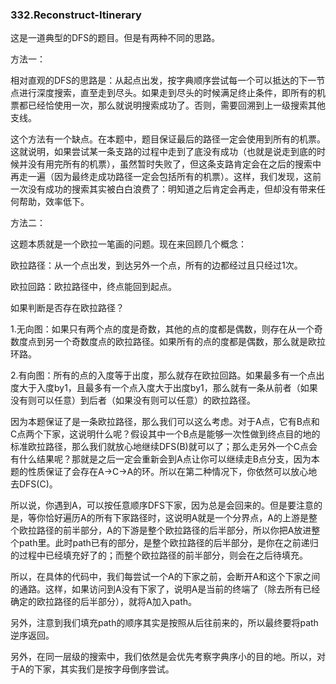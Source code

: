 ### 332.Reconstruct-Itinerary

这是一道典型的DFS的题目。但是有两种不同的思路。

方法一：

相对直观的DFS的思路是：从起点出发，按字典顺序尝试每一个可以抵达的下一节点进行深度搜索，直至走到尽头。如果走到尽头的时候满足终止条件，即所有的机票都已经恰使用一次，那么就说明搜索成功了。否则，需要回溯到上一级搜索其他支线。

这个方法有一个缺点。在本题中，题目保证最后的路径一定会使用到所有的机票。这就说明，如果尝试某一条支路的过程中走到了底没有成功（也就是说走到底的时候并没有用完所有的机票），虽然暂时失败了，但这条支路肯定会在之后的搜索中再走一遍（因为最终走成功路径一定会包括所有的机票）。这样，我们发现，这前一次没有成功的搜索其实被白白浪费了：明知道之后肯定会再走，但却没有带来任何帮助，效率低下。

方法二：

这题本质就是一个欧拉一笔画的问题。现在来回顾几个概念：

欧拉路径：从一个点出发，到达另外一个点，所有的边都经过且只经过1次。

欧拉回路：欧拉路径中，终点能回到起点。

如果判断是否存在欧拉路径？

1.无向图：如果只有两个点的度是奇数，其他的点的度都是偶数，则存在从一个奇数度点到另一个奇数度点的欧拉路径。如果所有的点的度都是偶数，那么就是欧拉环路。

2.有向图：所有的点的入度等于出度，那么就存在欧拉回路。如果最多有一个点出度大于入度by1，且最多有一个点入度大于出度by1，那么就有一条从前者（如果没有则可以任意）到后者（如果没有则可以任意）的欧拉路径。

因为本题保证了是一条欧拉路径，那么我们可以这么考虑。对于A点，它有B点和C点两个下家，这说明什么呢？假设其中一个B点是能够一次性做到终点目的地的标准欧拉路径，那么我们就放心地继续DFS(B)就可以了；那么走另外一个C点会有什么结果呢？那就是之后一定会重新会到A点让你可以继续走B点分支，因为本题的性质保证了会存在A->C->A的环。所以在第二种情况下，你依然可以放心地去DFS(C)。

所以说，你遇到A，可以按任意顺序DFS下家，因为总是会回来的。但是要注意的是，等你恰好遍历A的所有下家路径时，这说明A就是一个分界点，A的上游是整个欧拉路径的前半部分，A的下游是整个欧拉路径的后半部分，所以你把A放进整个path里。此时path已有的部分，是整个欧拉路径的后半部分，是你在之前递归的过程中已经填充好了的；而整个欧拉路径的前半部分，则会在之后待填充。

所以，在具体的代码中，我们每尝试一个A的下家之前，会断开A和这个下家之间的通路。这样，如果访问到A没有下家了，说明A是当前的终端了（除去所有已经确定的欧拉路径的后半部分），就将A加入path。

另外，注意到我们填充path的顺序其实是按照从后往前来的，所以最终要将path逆序返回。

另外，在同一层级的搜索中，我们依然是会优先考察字典序小的目的地。所以，对于A的下家，其实我们是按字母倒序尝试。
